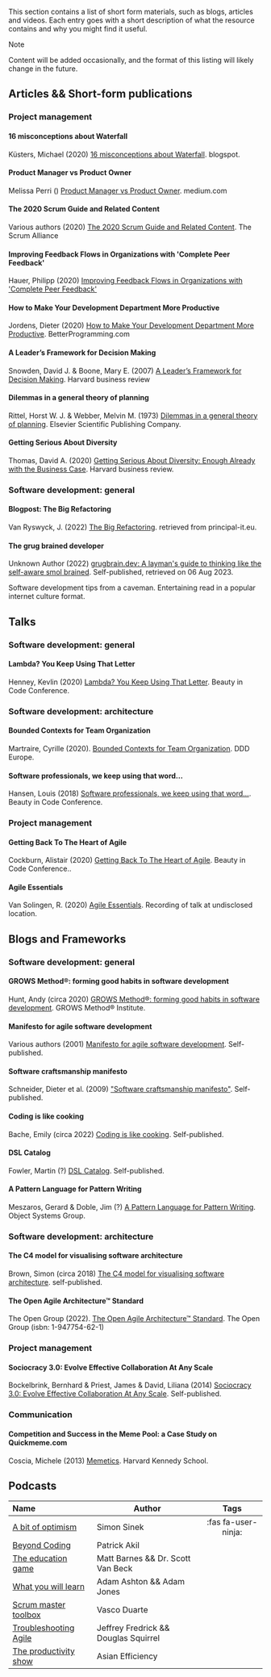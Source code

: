 
This section contains a list of short form materials, such as blogs, articles and videos.
Each entry goes with a short description of what the resource contains and why you might find it useful.

> [!NOTE]
> Content will be added occasionally, and the format of this listing will likely change in the future.

## **Articles && Short-form publications**

### Project management

#### 16 misconceptions about Waterfall
Küsters, Michael (2020) [16 misconceptions about Waterfall](https://failfastmoveon.blogspot.com/2020/11/16-misconceptions-about-waterfall.html). 
blogspot.

#### Product Manager vs Product Owner
Melissa Perri () [Product Manager vs Product Owner](https://medium.com/@melissaperri/product-manager-vs-product-owner-57ff829aa74d). medium.com 

#### The 2020 Scrum Guide and Related Content 
Various authors (2020) [The 2020 Scrum Guide and Related Content](https://resources.scrumalliance.org/Article/2020-scrum-guide-related-content). 
The Scrum Alliance

#### Improving Feedback Flows in Organizations with 'Complete Peer Feedback'
Hauer, Philipp (2020) [Improving Feedback Flows in Organizations with 'Complete Peer Feedback'](https://phauer.com/2020/complete-peer-feedback/)

#### How to Make Your Development Department More Productive
Jordens, Dieter (2020) [How to Make Your Development Department More Productive](https://betterprogramming.pub/how-to-make-your-development-department-more-productive-adc4613ff12a). BetterProgramming.com

#### A Leader’s Framework for Decision Making
Snowden, David J. & Boone, Mary E. (2007) [A Leader’s Framework for Decision Making](https://hbr.org/2007/11/a-leaders-framework-for-decision-making). Harvard business review

#### Dilemmas in a general theory of planning
Rittel, Horst W. J. & Webber, Melvin M. (1973) [Dilemmas in a general theory of planning](https://archive.epa.gov/reg3esd1/data/web/pdf/rittel%2bwebber%2bdilemmas%2bgeneral_theory_of_planning.pdf). Elsevier Scientific Publishing Company.

#### Getting Serious About Diversity 
Thomas, David A. (2020) [Getting Serious About Diversity: Enough Already with the Business Case](https://hbr.org/2020/11/getting-serious-about-diversity-enough-already-with-the-business-case). Harvard business review.

### Software development: general

#### Blogpost: The Big Refactoring 
Van Ryswyck, J. (2022) [The Big Refactoring](https://principal-it.eu/2022/02/tdd-tales-the-big-refactoring/). retrieved from principal-it.eu.

#### The grug brained developer
Unknown Author (2022) [grugbrain.dev: A layman's guide to thinking like the self-aware smol brained](https://grugbrain.dev/). Self-published, retrieved on 06 Aug 2023.

Software development tips from a caveman. Entertaining read in a popular internet culture format.

## **Talks**

###  Software development: general

#### Lambda? You Keep Using That Letter
Henney, Kevlin (2020) [Lambda? You Keep Using That Letter](https://www.youtube.com/watch?v=0igQL-zrx-U). Beauty in Code Conference.

###  Software development: architecture

#### Bounded Contexts for Team Organization
Martraire, Cyrille (2020). [Bounded Contexts for Team Organization](https://www.youtube.com/watch?v=nl35cA4uFu8). DDD Europe.

#### Software professionals, we keep using that word...
Hansen, Louis (2018) [Software professionals, we keep using that word...](https://www.youtube.com/watch?v=ll0IvBWEdz0). Beauty in Code Conference.

### Project management

#### Getting Back To The Heart of Agile
Cockburn, Alistair (2020) [Getting Back To The Heart of Agile](https://www.youtube.com/watch?v=2e-7TFa9NhU). Beauty in Code Conference.. 

#### Agile Essentials 
Van Solingen, R. (2020) [Agile Essentials](https://www.youtube.com/watch?v=1kDgrKKwicE). Recording of talk at undisclosed location.

## **Blogs and Frameworks**

###  Software development: general

#### GROWS Method®: forming good habits in software development
Hunt, Andy (circa 2020) [GROWS Method®: forming good habits in software development](https://growsmethod.com/). GROWS Method® Institute.

#### Manifesto for agile software development 
Various authors (2001) [Manifesto for agile software development](https://agilemanifesto.org/). Self-published. 

#### Software craftsmanship manifesto
Schneider, Dieter et al. (2009) ["Software craftsmanship manifesto"](https://manifesto.softwarecraftsmanship.org/). Self-published.

#### Coding is like cooking
Bache, Emily (circa 2022) [Coding is like cooking](http://coding-is-like-cooking.info). Self-published.

#### DSL Catalog
Fowler, Martin (?) [DSL Catalog](https://www.martinfowler.com/dslCatalog/index.html). Self-published.

#### A Pattern Language for Pattern Writing
Meszaros, Gerard & Doble, Jim (?) [A Pattern Language for Pattern Writing](https://www.hillside.net/index.php/a-pattern-language-for-pattern-writing). Object Systems Group.

###  Software development: architecture

#### The C4 model for visualising software architecture
Brown, Simon (circa 2018) [The C4 model for visualising software architecture](https://www.c4model.com/). self-published.

#### The Open Agile Architecture™ Standard
The Open Group (2022). [The Open Agile Architecture™ Standard](https://publications.opengroup.org/c208). The Open Group (isbn: 1-947754-62-1)

### Project management

#### Sociocracy 3.0: Evolve Effective Collaboration At Any Scale
Bockelbrink, Bernhard & Priest, James & David, Liliana  (2014) [Sociocracy 3.0: Evolve Effective Collaboration At Any Scale](https://sociocracy30.org/). Self-published.

### Communication

#### Competition and Success in the Meme Pool: a Case Study on Quickmeme.com
Coscia, Michele (2013) [Memetics](https://www.michelecoscia.com/?page_id=2070). Harvard Kennedy School.

## **Podcasts**

| Name                                                                                              | Author                               |        Tags         |
|:--------------------------------------------------------------------------------------------------|--------------------------------------|:-------------------:|
| [A bit of optimism](https://open.spotify.com/show/0wjYlCNxLDgFUUjZMaP6Dx?si=c6e9dc79be9d4859)     | Simon Sinek                          | :fas fa-user-ninja: |
| [Beyond Coding](https://open.spotify.com/show/7asIKIPU3N6n0SNWHxwMnQ?si=a7300c86f6f84d66)         | Patrick Akil                         |                     |
| [The education game](https://open.spotify.com/show/7IqTX2koCqgzJ8uTpmHqzk?si=ec0e3e413b9142bb)    | Matt Barnes && Dr. Scott Van Beck    |                     |
| [What you will learn](https://open.spotify.com/show/1oQ6gWZqHHBgsrpIISZiAr?si=7a093729ea4c4d99)   | Adam Ashton && Adam Jones            |                     |
| [Scrum master toolbox](https://open.spotify.com/show/4r6DQLCHDaSNjbgtZtAfUp?si=ab622d849eef4646)  | Vasco Duarte                         |                     |
| [Troubleshooting Agile](https://open.spotify.com/show/2Uu2l7kVWPLYuBF5L0N6Mu?si=26c4e0a7c8734ab0) | Jeffrey Fredrick && Douglas Squirrel |                     |
| [The productivity show](https://open.spotify.com/show/6idQBTQNbAQEKSDJHV5OjX?si=0074e14c266f461a) | Asian Efficiency                     |                     |

